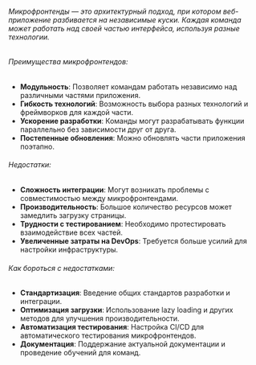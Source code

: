 ###### Микрофронтенды — это архитектурный подход, при котором веб-приложение разбивается на независимые куски. Каждая команда может работать над своей частью интерфейса, используя разные технологии.
###### Преимущества микрофронтендов:

- **Модульность**: Позволяет командам работать независимо над различными частями приложения.
- **Гибкость технологий**: Возможность выбора разных технологий и фреймворков для каждой части.
- **Ускорение разработки**: Команды могут разрабатывать функции параллельно без зависимости друг от друга.
- **Постепенные обновления**: Можно обновлять части приложения поэтапно.

###### Недостатки:

- **Сложность интеграции**: Могут возникать проблемы с совместимостью между микрофронтендами.
- **Производительность**: Большое количество ресурсов может замедлить загрузку страницы.
- **Трудности с тестированием**: Необходимо протестировать взаимодействие всех частей.
- **Увеличенные затраты на DevOps**: Требуется больше усилий для настройки инфраструктуры.

###### Как бороться с недостатками:

- **Стандартизация**: Введение общих стандартов разработки и интеграции.
- **Оптимизация загрузки**: Использование lazy loading и других методов для улучшения производительности.
- **Автоматизация тестирования**: Настройка CI/CD для автоматического тестирования микрофронтендов.
- **Документация**: Поддержание актуальной документации и проведение обучений для команд.